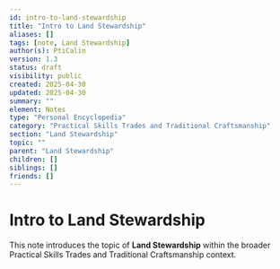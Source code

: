 ```yaml
---
id: intro-to-land-stewardship
title: "Intro to Land Stewardship"
aliases: []
tags: [note, Land Stewardship]
author(s): PtiCalin
version: 1.3
status: draft
visibility: public
created: 2025-04-30
updated: 2025-04-30
summary: ""
element: Notes
type: "Personal Encyclopedia"
category: "Practical Skills Trades and Traditional Craftsmanship"
section: "Land Stewardship"
topic: ""
parent: "Land Stewardship"
children: []
siblings: []
friends: []
---
```

# Intro to Land Stewardship

This note introduces the topic of **Land Stewardship** within the broader Practical Skills Trades and Traditional Craftsmanship context.
